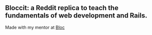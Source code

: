  ## Bloccit: a Reddit replica to teach the fundamentals of web development and Rails.
 
 Made with my mentor at [Bloc](http://bloc.io)
